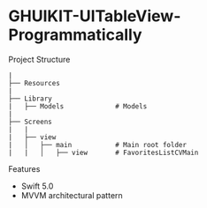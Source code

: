 # GHUIKIT-UITableView-Programmatically

Project Structure

```
|
├── Resources
|
├── Library
|   ├── Models             # Models
|
├── Screens
|   |
|   ├── view
|   │   ├── main           # Main root folder
|   |   │   ├── view       # FavoritesListCVMain
```

Features
* Swift 5.0
* MVVM architectural pattern
